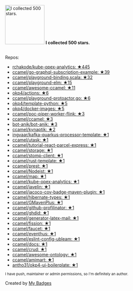 <img src="https://github.com/my-badges/my-badges/blob/master/src/all-badges/stars/stars-500.png?raw=true" alt="I collected 500 stars." title="I collected 500 stars." width="128">
<strong>I collected 500 stars.</strong>
<br><br>

Repos:

* <a href="https://github.com/rchakode/kube-opex-analytics">rchakode/kube-opex-analytics: ★445</a>
* <a href="https://github.com/ccamel/go-graphql-subscription-example">ccamel/go-graphql-subscription-example: ★39</a>
* <a href="https://github.com/ccamel/playground-binding.scala">ccamel/playground-binding.scala: ★32</a>
* <a href="https://github.com/ccamel/playground-elm">ccamel/playground-elm: ★15</a>
* <a href="https://github.com/ccamel/awesome-ccamel">ccamel/awesome-ccamel: ★11</a>
* <a href="https://github.com/okp4/actions">okp4/actions: ★6</a>
* <a href="https://github.com/ccamel/playground-protoactor.go">ccamel/playground-protoactor.go: ★6</a>
* <a href="https://github.com/okp4/template-python">okp4/template-python: ★5</a>
* <a href="https://github.com/okp4/docker-images">okp4/docker-images: ★5</a>
* <a href="https://github.com/ccamel/poc-piper-worker-flink">ccamel/poc-piper-worker-flink: ★3</a>
* <a href="https://github.com/ccamel/ccamel">ccamel/ccamel: ★3</a>
* <a href="https://github.com/bot-anik/bot-anik">bot-anik/bot-anik: ★3</a>
* <a href="https://github.com/ccamel/kynaptik">ccamel/kynaptik: ★2</a>
* <a href="https://github.com/ingvaar/kafka-quarkus-processor-template">ingvaar/kafka-quarkus-processor-template: ★1</a>
* <a href="https://github.com/ccamel/utask">ccamel/utask: ★1</a>
* <a href="https://github.com/ccamel/tutorial-react-parcel-express">ccamel/tutorial-react-parcel-express: ★1</a>
* <a href="https://github.com/ccamel/storage">ccamel/storage: ★1</a>
* <a href="https://github.com/ccamel/stomp-client">ccamel/stomp-client: ★1</a>
* <a href="https://github.com/ccamel/rust-template">ccamel/rust-template: ★1</a>
* <a href="https://github.com/ccamel/prest">ccamel/prest: ★1</a>
* <a href="https://github.com/ccamel/Nodeist">ccamel/Nodeist: ★1</a>
* <a href="https://github.com/ccamel/map">ccamel/map: ★1</a>
* <a href="https://github.com/ccamel/kube-opex-analytics">ccamel/kube-opex-analytics: ★1</a>
* <a href="https://github.com/ccamel/javelin">ccamel/javelin: ★1</a>
* <a href="https://github.com/ccamel/jacoco-cov-badge-maven-plugin">ccamel/jacoco-cov-badge-maven-plugin: ★1</a>
* <a href="https://github.com/ccamel/hibernate-types">ccamel/hibernate-types: ★1</a>
* <a href="https://github.com/ccamel/GMavenPlus">ccamel/GMavenPlus: ★1</a>
* <a href="https://github.com/ccamel/github-profilinator">ccamel/github-profilinator: ★1</a>
* <a href="https://github.com/ccamel/ghdid">ccamel/ghdid: ★1</a>
* <a href="https://github.com/ccamel/generator-latex-mail">ccamel/generator-latex-mail: ★1</a>
* <a href="https://github.com/ccamel/fission">ccamel/fission: ★1</a>
* <a href="https://github.com/ccamel/faucet">ccamel/faucet: ★1</a>
* <a href="https://github.com/ccamel/eventhus">ccamel/eventhus: ★1</a>
* <a href="https://github.com/ccamel/eslint-config-ubleam">ccamel/eslint-config-ubleam: ★1</a>
* <a href="https://github.com/ccamel/docs">ccamel/docs: ★1</a>
* <a href="https://github.com/ccamel/crud">ccamel/crud: ★1</a>
* <a href="https://github.com/ccamel/awesome-ontology">ccamel/awesome-ontology: ★1</a>
* <a href="https://github.com/ccamel/amimart">ccamel/amimart: ★1</a>
* <a href="https://github.com/antho31/okp4-ui-boilerplate">antho31/okp4-ui-boilerplate: ★1</a>

<sup>I have push, maintainer or admin permissions, so I'm definitely an author.<sup>



Created by <a href="https://github.com/my-badges/my-badges">My Badges</a>